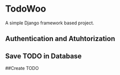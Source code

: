 # TodoWoo
A simple Django framework based project.

## Authentication and Atuhtorization
## Save TODO in Database
##Create TODO
